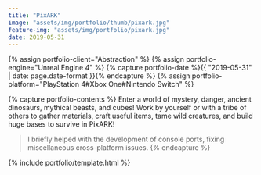 ```yaml
---
title: "PixARK"
image: "assets/img/portfolio/thumb/pixark.jpg"
feature-img: "assets/img/portfolio/pixark.jpg"
date: 2019-05-31
---
```


{% assign portfolio-client="Abstraction" %}
{% assign portfolio-engine="Unreal Engine 4" %}
{% capture portfolio-date %}{{ "2019-05-31" | date: page.date-format }}{% endcapture %}
{% assign portfolio-platform="PlayStation 4#Xbox One#Nintendo Switch" %}

{% capture portfolio-contents %}
Enter a world of mystery, danger, ancient dinosaurs, mythical beasts, and cubes!
Work by yourself or with a tribe of others to gather materials, craft useful items, tame wild creatures, and build huge bases to survive in PixARK!

> I briefly helped with the development of console ports, fixing miscellaneous cross-platform issues.
{% endcapture %}

{% include portfolio/template.html %}
